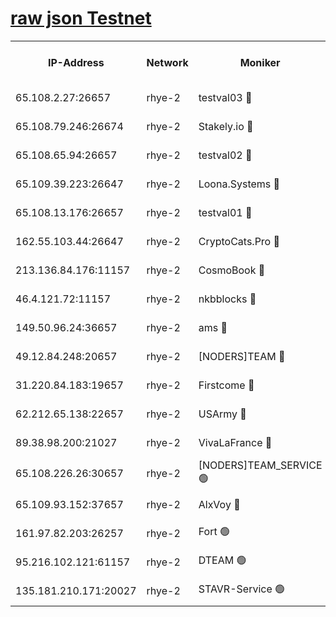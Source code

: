 
[raw json Testnet](https://rpc-check.quickt.stavr.tech/quickt/rpc-quickt-result.json)
=


<table><tr><th>IP-Address</th><th>Network</th><th>Moniker</th><th>Latest Block Height</th><th>Earliest Block Height</th><th>Catching Up</th><th>Tx Index</th><th>Voting Power</th><th>Scan Time</th></tr><tr><td>65.108.2.27:26657</td><td>rhye-2</td><td>testval03 🔴</td><td>395020</td><td>1</td><td>False</td><td>on</td><td>11002050</td><td>2024-01-18T14:00:52.930616636UTC</td></tr><tr><td>65.108.79.246:26674</td><td>rhye-2</td><td>Stakely.io 🔴</td><td>395020</td><td>1</td><td>False</td><td>on</td><td>10010</td><td>2024-01-18T14:00:57.431660094UTC</td></tr><tr><td>65.108.65.94:26657</td><td>rhye-2</td><td>testval02 🔴</td><td>395021</td><td>1</td><td>False</td><td>on</td><td>11002050</td><td>2024-01-18T14:01:00.257917767UTC</td></tr><tr><td>65.109.39.223:26647</td><td>rhye-2</td><td>Loona.Systems 🔴</td><td>395021</td><td>1</td><td>False</td><td>off</td><td>86949</td><td>2024-01-18T14:01:02.659909678UTC</td></tr><tr><td>65.108.13.176:26657</td><td>rhye-2</td><td>testval01 🔴</td><td>395022</td><td>1</td><td>False</td><td>on</td><td>13082010</td><td>2024-01-18T14:01:03.445878083UTC</td></tr><tr><td>162.55.103.44:26647</td><td>rhye-2</td><td>CryptoCats.Pro 🔴</td><td>395028</td><td>1</td><td>False</td><td>off</td><td>9999</td><td>2024-01-18T14:01:35.731547860UTC</td></tr><tr><td>213.136.84.176:11157</td><td>rhye-2</td><td>CosmoBook 🔴</td><td>395026</td><td>65301</td><td>False</td><td>off</td><td>1528057</td><td>2024-01-18T14:01:29.281559012UTC</td></tr><tr><td>46.4.121.72:11157</td><td>rhye-2</td><td>nkbblocks 🔴</td><td>395018</td><td>70101</td><td>False</td><td>off</td><td>81491</td><td>2024-01-18T14:00:44.920660814UTC</td></tr><tr><td>149.50.96.24:36657</td><td>rhye-2</td><td>ams 🔴</td><td>395024</td><td>133501</td><td>False</td><td>on</td><td>10786</td><td>2024-01-18T14:01:18.756217723UTC</td></tr><tr><td>49.12.84.248:20657</td><td>rhye-2</td><td>[NODERS]TEAM 🔴</td><td>395024</td><td>146001</td><td>False</td><td>on</td><td>59690</td><td>2024-01-18T14:01:16.342411324UTC</td></tr><tr><td>31.220.84.183:19657</td><td>rhye-2</td><td>Firstcome 🔴</td><td>395020</td><td>165001</td><td>False</td><td>off</td><td>724902</td><td>2024-01-18T14:00:52.550229669UTC</td></tr><tr><td>62.212.65.138:22657</td><td>rhye-2</td><td>USArmy 🔴</td><td>395020</td><td>198001</td><td>False</td><td>on</td><td>59069</td><td>2024-01-18T14:00:52.162421790UTC</td></tr><tr><td>89.38.98.200:21027</td><td>rhye-2</td><td>VivaLaFrance 🔴</td><td>395019</td><td>220501</td><td>False</td><td>off</td><td>10000</td><td>2024-01-18T14:00:47.356098603UTC</td></tr><tr><td>65.108.226.26:30657</td><td>rhye-2</td><td>[NODERS]TEAM_SERVICE 🟢</td><td>395021</td><td>241501</td><td>False</td><td>on</td><td>0</td><td>2024-01-18T14:01:03.104265092UTC</td></tr><tr><td>65.109.93.152:37657</td><td>rhye-2</td><td>AlxVoy 🔴</td><td>395019</td><td>315173</td><td>False</td><td>on</td><td>143351</td><td>2024-01-18T14:00:49.862777824UTC</td></tr><tr><td>161.97.82.203:26257</td><td>rhye-2</td><td>Fort 🟢</td><td>395018</td><td>330438</td><td>False</td><td>on</td><td>0</td><td>2024-01-18T14:00:44.635824139UTC</td></tr><tr><td>95.216.102.121:61157</td><td>rhye-2</td><td>DTEAM 🟢</td><td>395020</td><td>382901</td><td>False</td><td>on</td><td>0</td><td>2024-01-18T14:00:57.822506398UTC</td></tr><tr><td>135.181.210.171:20027</td><td>rhye-2</td><td>STAVR-Service 🟢</td><td>395023</td><td>393001</td><td>False</td><td>on</td><td>0</td><td>2024-01-18T14:01:14.039599131UTC</td></tr></table>
